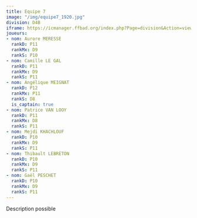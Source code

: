 ```yaml
---
title: Equipe 7
image: "/img/equipe7_1920.jpg"
division: D4B
iframe: https://icmanager.ffbad.org/index.php?Page=division&Action=view&ID_Division=6056&print=
joueurs:
- nom: Aurore MERESSE
  rankD: P11
  rankMx: D9
  rankS: P10
- nom: Camille LE GAL
  rankD: P11
  rankMx: D9
  rankS: P11
- nom: Angélique MEIGNAT
  rankD: P12
  rankMx: P11
  rankS: D8
  is_captain: true
- nom: Patrice VAN LOOY
  rankD: P11
  rankMx: D8
  rankS: P11
- nom: Mejdi KHACHLOUF
  rankD: P10
  rankMx: D9
  rankS: P11
- nom: Thibault LEBRETON
  rankD: P10
  rankMx: D9
  rankS: P11
- nom: Gaël PESCHET
  rankD: P10
  rankMx: D9
  rankS: P11
---
```


Description possible
